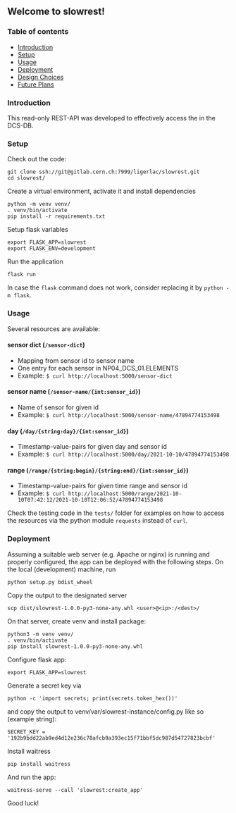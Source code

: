 ## Welcome to slowrest!
### Table of contents
* [Introduction](#introduction)
* [Setup](#setup)
* [Usage](#usage)
* [Deployment](#deployment)
* [Design Choices](#designchoices)
* [Future Plans](#futureplans)

### Introduction
This read-only REST-API was developed to effectively access the in the DCS-DB.

### Setup
Check out the code:
```shell
git clone ssh://git@gitlab.cern.ch:7999/ligerlac/slowrest.git
cd slowrest/
```
Create a virtual environment, activate it and install dependencies
```shell
python -m venv venv/
. venv/bin/activate
pip install -r requirements.txt
```
Setup flask variables
```shell
export FLASK_APP=slowrest
export FLASK_ENV=development
```
Run the application
```shell
flask run
```
In case the ```flask``` command does not work, consider replacing it by
```python -m flask```. 


### Usage
Several resources are available:

#### sensor dict (```/sensor-dict```)
* Mapping from sensor id to sensor name
* One entry for each sensor in NP04_DCS_01.ELEMENTS
* Example: ```$ curl http://localhost:5000/sensor-dict```

#### sensor name (```/sensor-name/{int:sensor_id}```)
* Name of sensor for given id
* Example: ```$ curl http://localhost:5000/sensor-name/47894774153498```

#### day (```/day/{string:day}/{int:sensor_id}```)
* Timestamp-value-pairs for given day and sensor id
* Example: ```$ curl http://localhost:5000/day/2021-10-10/47894774153498```

#### range (```/range/{string:begin}/{string:end}/{int:sensor_id}```)
* Timestamp-value-pairs for given time range and sensor id
* Example: ```$ curl http://localhost:5000/range/2021-10-10T07:42:12/2021-10-10T12:06:52/47894774153498```

Check the testing code in the ```tests/``` folder for examples
on how to access the resources via the python module ```requests```
instead of ```curl```.


### Deployment
Assuming a suitable web server (e.g. Apache or nginx) is running
and properly configured, the app can be deployed with the
following steps. On the local (development) machine, run
```
python setup.py bdist_wheel
```
Copy the output to the designated server
```
scp dist/slowrest-1.0.0-py3-none-any.whl <user>@<ip>:/<dest>/
```
On that server, create venv and install package:
```
python3 -m venv venv/
. venv/bin/activate
pip install slowrest-1.0.0-py3-none-any.whl
```
Configure flask app:
```
export FLASK_APP=slowrest
```
Generate a secret key via 
```
python -c 'import secrets; print(secrets.token_hex())'
```
and copy the output to venv/var/slowrest-instance/config.py like so (example string):
```
SECRET_KEY = '192b9bdd22ab9ed4d12e236c78afcb9a393ec15f71bbf5dc987d54727823bcbf'
```
Install waitress
```
pip install waitress
```
And run the app:
```
waitress-serve --call 'slowrest:create_app'
```
Good luck!
